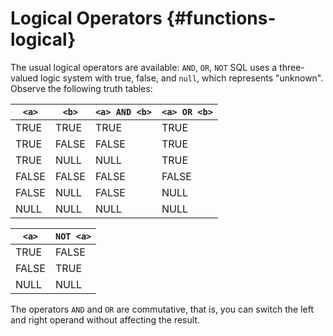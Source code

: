 # Logical Operators {#functions-logical}

The usual logical operators are available: `AND`, `OR`, `NOT` SQL uses a
three-valued logic system with true, false, and `null`, which represents
"unknown". Observe the following truth tables:

  `<a>`  |`<b>`  |`<a> AND <b>`    |`<a> OR <b>`
  -------|-------|-----------------|----------------
  TRUE   |TRUE   |TRUE             |TRUE
  TRUE   |FALSE  |FALSE            |TRUE
  TRUE   |NULL   |NULL             |TRUE
  FALSE  |FALSE  |FALSE            |FALSE
  FALSE  |NULL   |FALSE            |NULL
  NULL   |NULL   |NULL             |NULL

  `<a>`  |`NOT <a>`
  -------|-----------
  TRUE   |FALSE
  FALSE  |TRUE
  NULL   |NULL

The operators `AND` and `OR` are commutative, that is, you can switch
the left and right operand without affecting the result.
